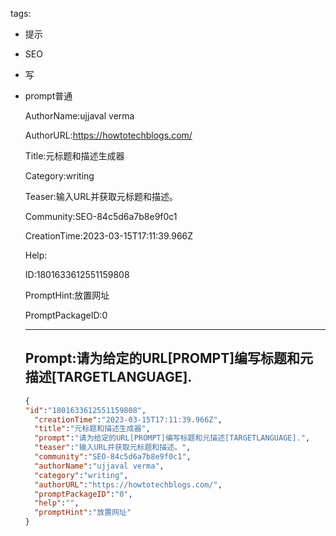   tags: 
- 提示
- SEO
- 写
- prompt普通

  AuthorName:ujjaval verma

  AuthorURL:https://howtotechblogs.com/

  Title:元标题和描述生成器

  Category:writing

  Teaser:输入URL并获取元标题和描述。

  Community:SEO-84c5d6a7b8e9f0c1

  CreationTime:2023-03-15T17:11:39.966Z

  Help:

  ID:1801633612551159808

  PromptHint:放置网址

  PromptPackageID:0

  ---

  ## Prompt:请为给定的URL[PROMPT]编写标题和元描述[TARGETLANGUAGE].

  ```json
  {
  "id":"1801633612551159808",
    "creationTime":"2023-03-15T17:11:39.966Z",
    "title":"元标题和描述生成器",
    "prompt":"请为给定的URL[PROMPT]编写标题和元描述[TARGETLANGUAGE].",
    "teaser":"输入URL并获取元标题和描述。",
    "community":"SEO-84c5d6a7b8e9f0c1",
    "authorName":"ujjaval verma",
    "category":"writing",
    "authorURL":"https://howtotechblogs.com/",
    "promptPackageID":"0",
    "help":"",
    "promptHint":"放置网址"
  }
  ```
